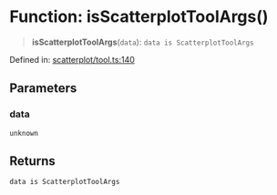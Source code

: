 # Function: isScatterplotToolArgs()

> **isScatterplotToolArgs**(`data`): `data is ScatterplotToolArgs`

Defined in: [scatterplot/tool.ts:140](https://github.com/GeoDaCenter/openassistant/blob/36f516b8229288259590b2d9dab3b10cbfc3cbfd/packages/echarts/src/scatterplot/tool.ts#L140)

## Parameters

### data

`unknown`

## Returns

`data is ScatterplotToolArgs`
